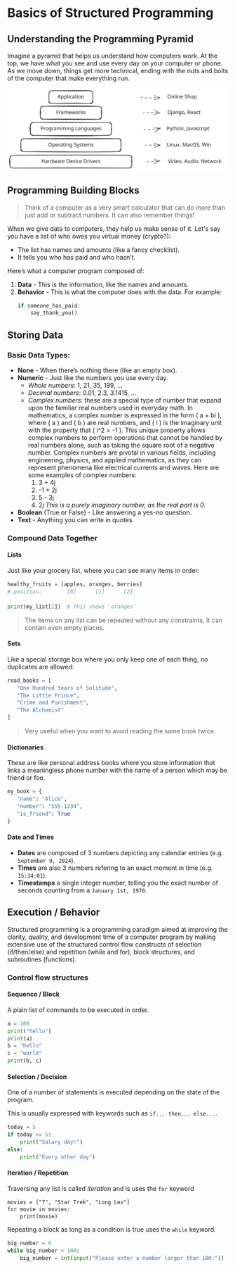 
# Basics of Structured Programming

## Understanding the Programming Pyramid

Imagine a pyramid that helps us understand how computers work. At the top, we
have what you see and use every day on your computer or phone. As we move down,
things get more technical, ending with the nuts and bolts of the computer that
make everything run.

![Computer programming pyramid](./programming-pyramid.svg)


## Programming Building Blocks

> Think of a computer as a very smart calculator that can do more than just add
> or subtract numbers.
> It can also remember things!

When we give data to computers, they help us make sense of it. Let's say you
have a list of who owes you virtual money (crypto?):
- The list has names and amounts (like a fancy checklist).
- It tells you who has paid and who hasn’t.

Here’s what a computer program composed of:
1. **Data** - This is the information, like the names and amounts.
2. **Behavior** - This is what the computer does with the data. For example:
    ```python
    if someone_has_paid:
        say_thank_you()
    ```

## Storing Data

### Basic Data Types:
- **None** - When there’s nothing there (like an empty box).
- **Numeric** - Just like the numbers you use every day.
  - _Whole numbers_: 1, 21, 35, 199, ...
  - _Decimal numbers_: 0.01, 2.3, 3.1415, ...
  - _Complex numbers_: these are a special type of number that expand upon the
    familiar real numbers used in everyday math. In mathematics, a complex
    number is expressed in the form \( a + bi \), where \( a \) and \( b \) are
    real numbers, and \( i \) is the imaginary unit with the property that
    \( i^2 = -1 \). This unique property allows complex numbers to perform
    operations that cannot be handled by real numbers alone, such as taking the
    square root of a negative number.
    Complex numbers are pivotal in various fields, including engineering,
    physics, and applied mathematics, as they can represent phenomena like
    electrical currents and waves.
    Here are some examples of complex numbers:
    1. 3 + 4j
    1. -1 + 2j
    1. 5 - 3j
    1. 2j _This is a purely imaginary number, as the real part is 0._
- **Boolean** (True or False) - Like answering a yes-no question.
- **Text** - Anything you can write in quotes.

### Compound Data Together

#### Lists

Just like your grocery list, where you can see many items in order:
```python
healthy_fruits = [apples, oranges, berries]
# position:        [0]      [1]      [2]

print(my_list[1])  # This shows 'oranges'
```

> The items on any list can be repeated without any constraints, It can contain
> even empty places.


#### Sets

Like a special storage box where you only keep one of each thing, no duplicates
are allowed:
```python
read_books = [
   "One Hundred Years of Solitude",
   "The Little Prince",
   "Crime and Punishment",
   "The Alchemist"
]
```

> Very useful when you want to avoid reading the same book twice.


#### Dictionaries

These are like personal address books where you store information that links a
meaningless phone number with the name of a person which may be friend or foe.

```python
my_book = {
   "name": "Alice",
   "number": "555-1234",
   "is_friend": True
}
```

#### Date and Times

- **Dates** are composed of 3 numbers depicting any calendar entries
  (e.g. `September 9, 2024`).
- **Times** are also 3 numbers refering to an exact moment in time
  (e.g. `15:34:01`).
- **Timestamps** a single integer number, telling you the exact number of
  seconds counting from a `January 1st, 1970`.


## Execution / Behavior

Structured programming is a programming paradigm aimed at improving the clarity,
quality, and development time of a computer program by making extensive use of
the structured control flow constructs of selection (if/then/else) and repetition
(while and for), block structures, and subroutines (functions). 

### Control flow structures

#### Sequence / Block

A plain list of commands to be executed in order.

```python
a = 100
print("hello")
print(a)
b = "hello"
c = "world"
print(b, c)
```

#### Selection / Decision

One of a number of statements is executed depending on the state of the program.

This is usually expressed with keywords such as `if... then... else...`.


```python
today = 5
if today >= 5:
    print("Salary day!")
else:
    print("Every other day")
```

#### Iteration / Repetition

Traversing any list is called _iteration_ and is uses the `for` keyword

```
movies = ["7", "Star Trek", "Long Lex"]
for movie in movies:
    print(movie)
```

Repeating a block as long as a condition is true uses the `while` keyword:

```python
big_number = 0
while big_number < 100:
    big_number = int(input("Please enter a number larger than 100:"))
```